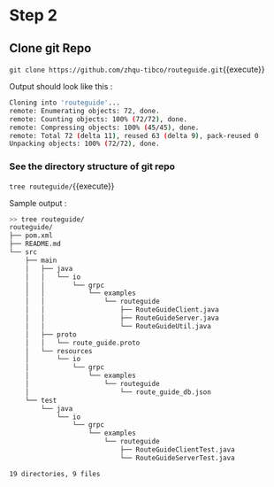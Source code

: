 # Step 2
## Clone git Repo

`git clone https://github.com/zhqu-tibco/routeguide.git`{{execute}}

Output should look like this : 

```bash
Cloning into 'routeguide'...
remote: Enumerating objects: 72, done.
remote: Counting objects: 100% (72/72), done.
remote: Compressing objects: 100% (45/45), done.
remote: Total 72 (delta 11), reused 63 (delta 9), pack-reused 0
Unpacking objects: 100% (72/72), done.
```
### See the directory structure of git repo 

`tree routeguide/`{{execute}}

Sample output : 

```bash
>> tree routeguide/
routeguide/
├── pom.xml
├── README.md
└── src
    ├── main
    │   ├── java
    │   │   └── io
    │   │       └── grpc
    │   │           └── examples
    │   │               └── routeguide
    │   │                   ├── RouteGuideClient.java
    │   │                   ├── RouteGuideServer.java
    │   │                   └── RouteGuideUtil.java
    │   ├── proto
    │   │   └── route_guide.proto
    │   └── resources
    │       └── io
    │           └── grpc
    │               └── examples
    │                   └── routeguide
    │                       └── route_guide_db.json
    └── test
        └── java
            └── io
                └── grpc
                    └── examples
                        └── routeguide
                            ├── RouteGuideClientTest.java
                            └── RouteGuideServerTest.java

19 directories, 9 files
```

